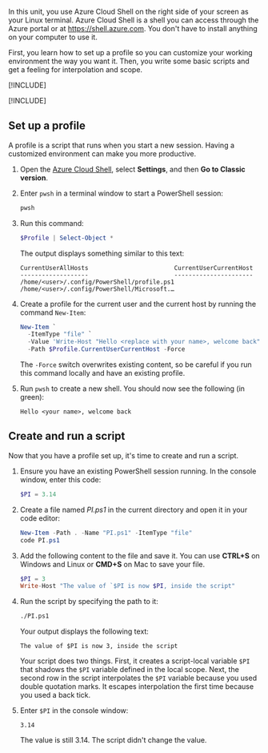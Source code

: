 In this unit, you use Azure Cloud Shell on the right side of your screen as your Linux terminal. Azure Cloud Shell is a shell you can access through the Azure portal or at https://shell.azure.com. You don't have to install anything on your computer to use it.

First, you learn how to set up a profile so you can customize your working environment the way you want it. Then, you write some basic scripts and get a feeling for interpolation and scope.

[!INCLUDE[](../../../includes/azure-optional-exercise-subscription-note.md)]

[!INCLUDE[](../../../includes/azure-cloud-shell-terminal-note.md)]

## Set up a profile

A profile is a script that runs when you start a new session. Having a customized environment can make you more productive.

1. Open the [Azure Cloud Shell](https://shell.azure.com/), select **Settings**, and then **Go to Classic version**.

1. Enter `pwsh` in a terminal window to start a PowerShell session:

   ```bash
   pwsh
   ```

1. Run this command:

   ```powershell
   $Profile | Select-Object *
   ```

   The output displays something similar to this text:

   ```output
   CurrentUserAllHosts                        CurrentUserCurrentHost
   -------------------                        ----------------------
   /home/<user>/.config/PowerShell/profile.ps1 /home/<user>/.config/PowerShell/Microsoft.…
   ```

1. Create a profile for the current user and the current host by running the command `New-Item`:

   ```powershell
   New-Item `
     -ItemType "file" `
     -Value 'Write-Host "Hello <replace with your name>, welcome back" -foregroundcolor Green ' `
     -Path $Profile.CurrentUserCurrentHost -Force
   ```

   The `-Force` switch overwrites existing content, so be careful if you run this command locally and have an existing profile.

1. Run `pwsh` to create a new shell. You should now see the following (in green):

   ```output
   Hello <your name>, welcome back
   ```

## Create and run a script

Now that you have a profile set up, it's time to create and run a script.

1. Ensure you have an existing PowerShell session running. In the console window, enter this code:

   ```powershell
   $PI = 3.14
   ```

1. Create a file named *PI.ps1* in the current directory and open it in your code editor:

   ```powershell
   New-Item -Path . -Name "PI.ps1" -ItemType "file"
   code PI.ps1
   ```

1. Add the following content to the file and save it. You can use **CTRL+S** on Windows and Linux or **CMD+S** on Mac to save your file.

   ```powershell
   $PI = 3
   Write-Host "The value of `$PI is now $PI, inside the script"
   ```

1. Run the script by specifying the path to it:

   ```bash
   ./PI.ps1
   ```

   Your output displays the following text:

   ```output
   The value of $PI is now 3, inside the script
   ```

   Your script does two things. First, it creates a script-local variable `$PI` that shadows the `$PI` variable defined in the local scope. Next, the second row in the script interpolates the `$PI` variable because you used double quotation marks. It escapes interpolation the first time because you used a back tick.

1. Enter `$PI` in the console window:

   ```output
   3.14
   ```

   The value is still 3.14. The script didn't change the value.
